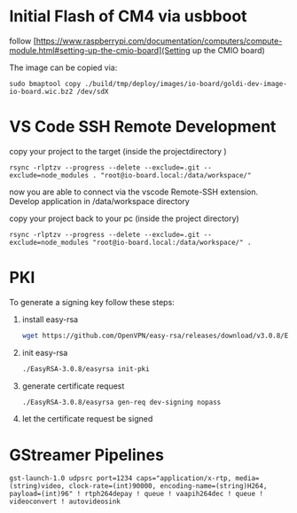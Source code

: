 # Initial Flash of CM4 via usbboot

follow [https://www.raspberrypi.com/documentation/computers/compute-module.html#setting-up-the-cmio-board](Setting up the CMIO board)

The image can be copied via:
```
sudo bmaptool copy ./build/tmp/deploy/images/io-board/goldi-dev-image-io-board.wic.bz2 /dev/sdX
```

# VS Code SSH Remote Development

copy your project to the target (inside the projectdirectory )
```
rsync -rlptzv --progress --delete --exclude=.git --exclude=node_modules . "root@io-board.local:/data/workspace/"
```

now you are able to connect via the vscode Remote-SSH extension. Develop application in /data/workspace directory

copy your project back to your pc (inside the project directory)
```
rsync -rlptzv --progress --delete --exclude=.git --exclude=node_modules "root@io-board.local:/data/workspace/" .
```

# PKI

To generate a signing key follow these steps:

1. install easy-rsa

    ```sh
    wget https://github.com/OpenVPN/easy-rsa/releases/download/v3.0.8/EasyRSA-3.0.8.tgz -O - | tar -xz
    ```

2. init easy-rsa

    ```sh
    ./EasyRSA-3.0.8/easyrsa init-pki
    ```

3. generate certificate request

    ```sh
    ./EasyRSA-3.0.8/easyrsa gen-req dev-signing nopass
    ```

4. let the certificate request be signed


# GStreamer Pipelines

```
gst-launch-1.0 udpsrc port=1234 caps="application/x-rtp, media=(string)video, clock-rate=(int)90000, encoding-name=(string)H264, payload=(int)96" ! rtph264depay ! queue ! vaapih264dec ! queue ! videoconvert ! autovideosink
```